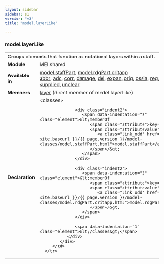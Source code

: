 ```yaml
---
layout: sidebar
sidebar: s1
version: "v3"
title: "model.layerLike"

---
```


<div class="classSpec model">
   <h3 id="model.layerLike">model.layerLike</h3>
   <table class="wovenodd">
      <tr>
         <td colspan="2" class="wovenodd-col2">Groups elements that function as notational layers within a staff.</td>
      </tr>
      <tr>
         <td class="wovenodd-col1">
            <strong>Module</strong>
         </td>
         <td class="wovenodd-col2">MEI.shared</td>
      </tr>
      <tr>
         <td class="wovenodd-col1">
            <strong>Available in</strong>
         </td>
         <td class="wovenodd-col2">
            <div class="parent">
               <div>
                  <a class="link_odd_classSpec" href="/{{ site.baseurl }}/{{ page.version }}/model-classes/model.staffPart.html">model.staffPart</a>, 
                  <a class="link_odd_classSpec" href="/{{ site.baseurl }}/{{ page.version }}/model-classes/model.rdgPart.critapp.html">model.rdgPart.critapp</a>
               </div>
               <div>
                  <a class="link_odd_elementSpec" href="/{{ site.baseurl }}/{{ page.version }}/elements/abbr.html">abbr</a>, 
                  <a class="link_odd_elementSpec" href="/{{ site.baseurl }}/{{ page.version }}/elements/add.html">add</a>, 
                  <a class="link_odd_elementSpec" href="/{{ site.baseurl }}/{{ page.version }}/elements/corr.html">corr</a>, 
                  <a class="link_odd_elementSpec" href="/{{ site.baseurl }}/{{ page.version }}/elements/damage.html">damage</a>, 
                  <a class="link_odd_elementSpec" href="/{{ site.baseurl }}/{{ page.version }}/elements/del.html">del</a>, 
                  <a class="link_odd_elementSpec" href="/{{ site.baseurl }}/{{ page.version }}/elements/expan.html">expan</a>, 
                  <a class="link_odd_elementSpec" href="/{{ site.baseurl }}/{{ page.version }}/elements/orig.html">orig</a>, 
                  <a class="link_odd_elementSpec" href="/{{ site.baseurl }}/{{ page.version }}/elements/ossia.html">ossia</a>, 
                  <a class="link_odd_elementSpec" href="/{{ site.baseurl }}/{{ page.version }}/elements/reg.html">reg</a>, 
                  <a class="link_odd_elementSpec" href="/{{ site.baseurl }}/{{ page.version }}/elements/restore.html">restore</a>, 
                  <a class="link_odd_elementSpec" href="/{{ site.baseurl }}/{{ page.version }}/elements/sic.html">sic</a>, 
                  <a class="link_odd_elementSpec" href="/{{ site.baseurl }}/{{ page.version }}/elements/supplied.html">supplied</a>, 
                  <a class="link_odd_elementSpec" href="/{{ site.baseurl }}/{{ page.version }}/elements/unclear.html">unclear</a>
               </div>
            </div>
         </td>
      </tr>
      <tr>
         <td class="wovenodd-col1">
            <strong>Members</strong>
         </td>
         <td class="wovenodd-col2">
            <div class="parent">
               <div>
                  <a class="link_odd_elementSpec" href="/{{ site.baseurl }}/{{ page.version }}/elements/layer.html">layer</a> (direct member of model.layerLike)
               </div>
            </div>
         </td>
      </tr>
      <tr>
         <td class="wovenodd-col1">
            <strong>Declaration</strong>
         </td>
         <td class="wovenodd-col2">
            <div xml:space="preserve" class="pre">
               <div class="indent1">
                  <span data-indentation="1" class="element">&lt;classes&gt;</span>
                  
                  <div class="indent2">
                     <span data-indentation="2" class="element">&lt;memberOf 
                        <span class="attribute">key=</span>
                        <span class="attributevalue">"
                           <a class="link_odd" href="/{{ site.baseurl }}/{{ page.version }}/model-classes/model.staffPart.html">model.staffPart</a>"
                        </span>/&gt;
                     </span>
                  </div>
                  
                  <div class="indent2">
                     <span data-indentation="2" class="element">&lt;memberOf 
                        <span class="attribute">key=</span>
                        <span class="attributevalue">"
                           <a class="link_odd" href="/{{ site.baseurl }}/{{ page.version }}/model-classes/model.rdgPart.critapp.html">model.rdgPart.critapp</a>"
                        </span>/&gt;
                     </span>
                  </div>
                  
                  <span data-indentation="1" class="element">&lt;/classes&gt;</span>
               </div>
            </div>
         </td>
      </tr>
   </table>
</div>